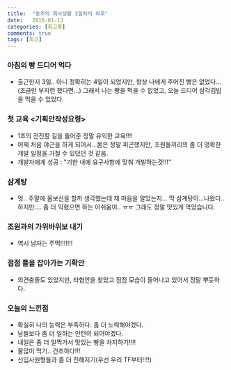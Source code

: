 ```yaml
---
title:  "동주의 회사생활 3일차의 하루"
date:   2016-01-13
categories: [회고록]
comments: true
tags: [회고]
---
```


### 아침의 빵 드디어 먹다
* 출근한지 3일.. 아니 정확히는 4일이 되었지만, 항상 나에게 주어진 빵은 없었다...(조금만 부지런 했다면...) 그래서 나는 빵을 먹을 수 없었고, 오늘 드디어 삼각김밥을 먹을 수 있었다.

### 첫 교육 <기획안작성요령>
* 1조의 전진할 길을 뚫어준 정말 유익한 교육!!!!
* 어제 처음 야근을 하게 되어서.. 몸은 정말 피곤했지만, 조원들끼리의 좀 더 명확한 개발 일정을 가질 수 있덨던 것 같음.
* 개발자에게 성공 : "기한 내에 요구사항에 맞춰 개발하는것!!!"

### 삼계탕
* 엇.. 주말에 몸보신을 할까 생각했는데 제 마음을 알았는지... 딱 삼계탕이...나왔다.. 하지만.... 좀 더 익혔으면 하는 아쉬움이.. ㅠㅠ 그래도 정말 맛있게 먹었습니다.

### 조원과의 가위바위보 내기
* 역시 남자는 주먹!!!!!!!

### 점점 틀을 잡아가는 기확안
* 의견충돌도 있었지만, 타협안을 찾았고 점점 모습이 들어나고 있어서 정말 뿌듯하다.

### 오늘의 느낀점
* 확실히 나의 능력은 부족하다. 좀 더 노력해야겠다.
* 남들보다 좀 더 일하는 인턴이 되어야겠다.
* 내일은 좀 더 일찍가서 맛있는 빵을 차지하기!!!!
* 물많이 먹기.. 건조하다!!!
* 신입사원형들과 좀 더 친해지기(우선 우리 TF부터!!!!)
